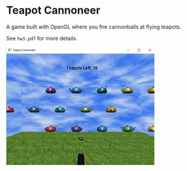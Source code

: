 # Teapot Cannoneer
A game built with OpenGL where you fire cannonballs at flying teapots.

See `hw3.pdf` for more details.

![Game Screenshot](game.png)
